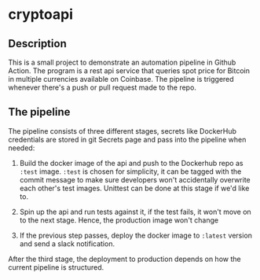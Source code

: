 # cryptoapi

## Description

This is a small project to demonstrate an automation pipeline in Github Action. The program is a rest api service that queries spot price for Bitcoin in multiple currencies available on Coinbase. The pipeline is triggered whenever there's a push or pull request made to the repo.

## The pipeline

The pipeline consists of three different stages, secrets like DockerHub credentials are stored in git Secrets page and pass into the pipeline when needed:

1. Build the docker image of the api and push to the Dockerhub repo as `:test` image. `:test` is chosen for simplicity, it can be tagged with the commit message to make sure developers won't accidentally overwrite each other's test images. Unittest can be done at this stage if we'd like to.

2. Spin up the api and run tests against it, if the test fails, it won't move on to the next stage. Hence, the production image won't change

3. If the previous step passes, deploy the docker image to `:latest` version and send a slack notification.

After the third stage, the deployment to production depends on how the current pipeline is structured.